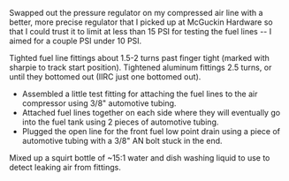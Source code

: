 Swapped out the pressure regulator on my compressed air line with a better, more precise regulator that I picked up at McGuckin Hardware so that I could trust it to limit at less than 15 PSI for testing the fuel lines -- I aimed for a couple PSI under 10 PSI.

Tighted fuel line fittings about 1.5-2 turns past finger tight (marked with sharpie to track start position). Tightened aluminum fittings 2.5 turns, or until they bottomed out (IIRC just one bottomed out).

- Assembled a little test fitting for attaching the fuel lines to the air compressor using 3/8" automotive tubing. 
- Attached fuel lines together on each side where they will eventually go into the fuel tank using 2 pieces of automotive tubing.
- Plugged the open line for the front fuel low point drain using a piece of automotive tubing with a 3/8" AN bolt stuck in the end.

Mixed up a squirt bottle of ~15:1 water and dish washing liquid to use to detect leaking air from fittings.
